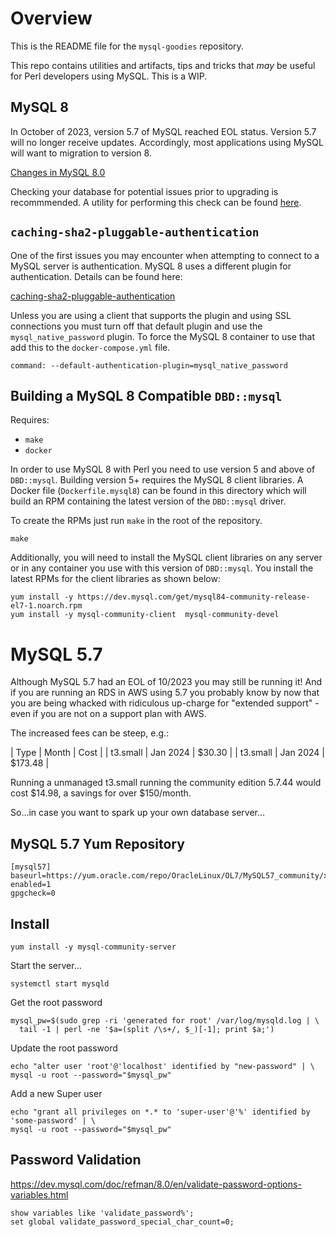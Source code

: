 # Overview

This is the README file for the `mysql-goodies` repository.

This repo contains utilities and artifacts, tips and tricks that *may*
be useful for Perl developers using MySQL. This is a WIP.

## MySQL 8

In October of 2023, version 5.7 of MySQL reached EOL status.  Version
5.7 will no longer receive updates. Accordingly, most applications
using MySQL will want to migration to version 8.

[Changes in MySQL
8.0](https://dev.mysql.com/doc/refman/8.0/en/upgrading-from-previous-series.html)

Checking your database for potential issues prior to upgrading is
recommmended.  A utility for performing this check can be found
[here](https://dev.mysql.com/doc/mysql-shell/8.0/en/mysql-shell-utilities-upgrade.html).

## `caching-sha2-pluggable-authentication`

One of the first issues you may encounter when attempting to connect
to a MySQL server is authentication. MySQL 8 uses a different plugin
for authentication. Details can be found here:

[caching-sha2-pluggable-authentication](https://dev.mysql.com/doc/refman/8.0/en/caching-sha2-pluggable-authentication.html)

Unless you are using a client that supports the plugin and using SSL
connections you must turn off that default plugin and use the
`mysql_native_password` plugin.  To force the MySQL 8 container to use
that add this to the `docker-compose.yml` file.

```
command: --default-authentication-plugin=mysql_native_password
```

## Building a MySQL 8 Compatible `DBD::mysql`

Requires:

* `make`
* `docker`

In order to use MySQL 8 with Perl you need to use version 5 and above
of `DBD::mysql`. Building version 5+ requires the MySQL 8 client
libraries. A Docker file (`Dockerfile.mysql8`) can be found in this
directory which will build an RPM containing the latest version of the
`DBD::mysql` driver.

To create the RPMs just run `make` in the root of the repository.

```
make
```

Additionally, you will need to install the MySQL client libraries on
any server or in any container you use with this version of
`DBD::mysql`. You install the latest RPMs for the client libraries as
shown below:

```
yum install -y https://dev.mysql.com/get/mysql84-community-release-el7-1.noarch.rpm
yum install -y mysql-community-client  mysql-community-devel
```

# MySQL 5.7

Although MySQL 5.7 had an EOL of 10/2023 you may still be running it!
And if you are running an RDS in AWS using 5.7 you probably know by
now that you are being whacked with ridiculous up-charge for "extended
support" - even if you are not on a support plan with AWS.

The increased fees can be steep, e.g.:

| Type | Month | Cost |
| t3.small | Jan 2024 | $30.30 |
| t3.small | Jan 2024 | $173.48 |

Running a unmanaged t3.small running the community edition 5.7.44
would cost $14.98, a savings for over $150/month.

So...in case you want to spark up your own database server...

## MySQL 5.7 Yum Repository

```
[mysql57]
baseurl=https://yum.oracle.com/repo/OracleLinux/OL7/MySQL57_community/x86_64/
enabled=1
gpgcheck=0
```

## Install

```
yum install -y mysql-community-server
```

Start the server...

```
systemctl start mysqld
```

Get the root password

```
mysql_pw=$(sudo grep -ri 'generated for root' /var/log/mysqld.log | \
  tail -1 | perl -ne '$a=(split /\s+/, $_)[-1]; print $a;')
```

Update the root password

```
echo "alter user 'root'@'localhost' identified by "new-password" | \
mysql -u root --password="$mysql_pw"
```

Add a new Super user

```
echo "grant all privileges on *.* to 'super-user'@'%' identified by 'some-password' | \
mysql -u root --password="$mysql_pw"
```

## Password Validation

https://dev.mysql.com/doc/refman/8.0/en/validate-password-options-variables.html

```
show variables like 'validate_password%';
set global validate_password_special_char_count=0;
```
